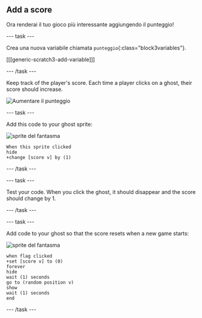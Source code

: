 ## Add a score

Ora renderai il tuo gioco più interessante aggiungendo il punteggio!

\--- task \---

Crea una nuova variabile chiamata `punteggio`{:class="block3variables"}.

[[[generic-scratch3-add-variable]]]

\--- /task \---

Keep track of the player's score. Each time a player clicks on a ghost, their score should increase.

![Aumentare il punteggio](images/ghost-score-test.png)

\--- task \---

Add this code to your ghost sprite:

![sprite del fantasma](images/ghost-sprite.png)

```blocks3
When this sprite clicked
hide
+change [score v] by (1)
```

\--- /task \---

\--- task \---

Test your code. When you click the ghost, it should disappear and the score should change by 1.

\--- /task \---

\--- task \---

Add code to your ghost so that the score resets when a new game starts:

![sprite del fantasma](images/ghost-sprite.png)

```blocks3
when flag clicked
+set [score v] to (0)
forever
hide
wait (1) seconds
go to (random position v)
show
wait (1) seconds
end
```

\--- /task \---